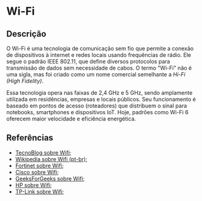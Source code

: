 # Wi-Fi


## Descrição

O Wi-Fi é uma tecnologia de comunicação sem fio que permite a conexão de dispositivos à internet e redes locais usando frequências de rádio. Ele segue o padrão IEEE 802.11, que define diversos protocolos para transmissão de dados sem necessidade de cabos. O termo "Wi-Fi" não é uma sigla, mas foi criado como um nome comercial semelhante a *Hi-Fi (High Fidelity)*.

Essa tecnologia opera nas faixas de 2,4 GHz e 5 GHz, sendo amplamente utilizada em residências, empresas e locais públicos. Seu funcionamento é baseado em pontos de acesso (roteadores) que distribuem o sinal para notebooks, smartphones e dispositivos IoT. Hoje, padrões como Wi-Fi 6 oferecem maior velocidade e eficiência energética.

## Referências

- [TecnoBlog sobre Wifi](https://tecnoblog.net/responde/o-que-e-wi-fi-como-funciona/);
- [Wikipedia sobre Wifi (pt-br)](https://pt.wikipedia.org/wiki/Wi-Fi);
- [Fortinet sobre Wifi](https://www.fortinet.com/br/resources/cyberglossary/wireless-network);
- [Cisco sobre Wifi](https://www.cisco.com/c/en/us/products/wireless/what-is-wifi.html);
- [GeeksForGeeks sobre Wifi](https://www.geeksforgeeks.org/what-is-wi-fiwireless-fidelity/);
- [HP sobre Wifi](https://www.hpe.com/br/en/what-is/wi-fi.html);
- [TP-Link sobre Wifi](https://www.tp-link.com/ph/blog/1696/what-is-wifi-definition-types-and-process/);
